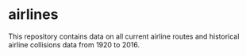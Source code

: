 # airlines
This repository contains data on all current airline routes and historical airline collisions data from 1920 to 2016.
